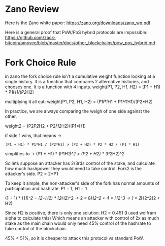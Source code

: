 Zano Review
=======

Here is the Zano white paper: https://zano.org/downloads/zano_wp.pdf

Here is a general proof that PoW/PoS hybrid protocols are impossible: https://github.com/zack-bitcoin/amoveo/blob/master/docs/other_blockchains/pow_pos_hybrid.md


Fork Choice Rule
========

in zano the fork choice rule isn't a cumulative weight function looking at a single history.
It is a function that compares 2 alternative histories, and chooses one.
It is a function with 4 inputs.
weight(P1, P2, H1, H2) = (P1 + H1) * P1*H1/(P2*H2)

multiplying it all out:
weight(P1, P2, H1, H2) = (P1*P1*H1 + P1*H1*H1)/(P2*H2)

In practice, we are always comparing the weigh of one side against the other.

weight2 = (P2*P2*H2 + P2*H2*H2)/(P1*H1)

if side 1 wins, that means ->
```
(P1 + H1) * P1*H1 / (P2*H2) > (P2 + H2) * P2 * H2 / (P1 * H1)
```
simplifies to ->
(P1 + H1) * (P1*H1)^2 > (P2 + H2) * (P2*H2)^2


So lets suppose an attacker has 2/3rds control of the stake, and calculate how much hashpower they would need to take control. Fork2 is the attacker's side.
P2 = 2*P1

To keep it simple, the non-attacker's side of the fork has normal amounts of participation and hashrate. P1 = 1, H1 = 1

(1 + 1) * (1*1)^2 = (2+H2) * (2*H2)^2
-> 2 = 8*H2^2 + 4 * H2^3
-> 1 = 2*H2^2(2 + H2)

Since H2 is positive, there is only one solution. H2 = 0.451 (I used wolfram alpha to calculate this)
Which means an attacker with control of 2x as much stake as the main chain would only need 45% control of the hashrate to take control of the blockchain.

45% < 51%, so it is cheaper to attack this protocol vs standard PoW.

